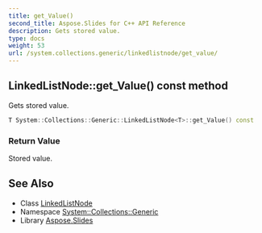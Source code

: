```yaml
---
title: get_Value()
second_title: Aspose.Slides for C++ API Reference
description: Gets stored value.
type: docs
weight: 53
url: /system.collections.generic/linkedlistnode/get_value/
---
```

## LinkedListNode::get_Value() const method


Gets stored value.

```cpp
T System::Collections::Generic::LinkedListNode<T>::get_Value() const
```


### Return Value

Stored value.

## See Also

* Class [LinkedListNode](../)
* Namespace [System::Collections::Generic](../../)
* Library [Aspose.Slides](../../../)